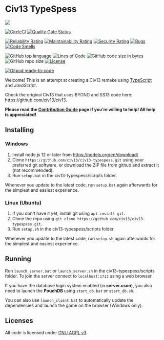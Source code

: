 # Civ13 TypeSpess

![](https://i.imgur.com/napac0L.png)

[![CircleCI](https://img.shields.io/circleci/build/github/Civ13/civ13-typespess)](https://app.circleci.com/pipelines/github/Civ13/civ13-typespess)
[![Quality Gate Status](https://sonarcloud.io/api/project_badges/measure?project=Civ13_civ13-typespess&metric=alert_status)](https://sonarcloud.io/dashboard?id=Civ13_civ13-typespess)

[![Reliability Rating](https://sonarcloud.io/api/project_badges/measure?project=Civ13_civ13-typespess&metric=reliability_rating)](https://sonarcloud.io/dashboard?id=Civ13_civ13-typespess)
[![Maintainability Rating](https://sonarcloud.io/api/project_badges/measure?project=Civ13_civ13-typespess&metric=sqale_rating)](https://sonarcloud.io/dashboard?id=Civ13_civ13-typespess)
[![Security Rating](https://sonarcloud.io/api/project_badges/measure?project=Civ13_civ13-typespess&metric=security_rating)](https://sonarcloud.io/dashboard?id=Civ13_civ13-typespess)
[![Bugs](https://sonarcloud.io/api/project_badges/measure?project=Civ13_civ13-typespess&metric=bugs)](https://sonarcloud.io/dashboard?id=Civ13_civ13-typespess)
[![Code Smells](https://sonarcloud.io/api/project_badges/measure?project=Civ13_civ13-typespess&metric=code_smells)](https://sonarcloud.io/dashboard?id=Civ13_civ13-typespess)

![GitHub top language](https://img.shields.io/github/languages/top/civ13/civ13-typespess)
[![Lines of Code](https://sonarcloud.io/api/project_badges/measure?project=Civ13_civ13-typespess&metric=ncloc)](https://sonarcloud.io/dashboard?id=Civ13_civ13-typespess)
![GitHub code size in bytes](https://img.shields.io/github/languages/code-size/civ13/civ13-typespess)
![GitHub repo size](https://img.shields.io/github/repo-size/civ13/civ13-typespess)
[![License](https://img.shields.io/github/license/civ13/civ13-typespess)](https://github.com/Civ13/civ13-typespess/blob/master/LICENSE)

[![Gitpod ready-to-code](https://img.shields.io/badge/Gitpod-ready--to--code-blue?logo=gitpod)](https://gitpod.io/#https://github.com/Civ13/civ13-typespess)

Welcome! This is an attempt at creating a Civ13 remake using [TypeScript](https://www.typescriptlang.org/) and *JavaScript*.

Check the original Civ13 that uses BYOND and SS13 code here: https://github.com/civ13/civ13.

**Please read the [Contribution Guide](.github/CONTRIBUTING.md) page if you're willing to help! All help is appreciated!**

## Installing

### Windows
1. Install node.js 12 or later from https://nodejs.org/en/download/
2. Clone `https://github.com/civ13/civ13-typespess.git` using your preferred git software, or download the ZIP file from github and extract it (not recommended).
3. Run `setup.bat` in the civ13-typespess/scripts folder.

Whenever you update to the latest code, run `setup.bat` again afterwards for the simplest and easiest experience.

### Linux (Ubuntu)
1. If you don't have it yet, install git using `apt install git`.
1. Clone the repo using `git clone https://github.com/civ13/civ13-typespess.git`.
2. Run `setup.sh` in the civ13-typespess/scripts folder.

Whenever you update to the latest code, run `setup.sh` again afterwards for the simplest and easiest experience.

## Running

Run `launch_server.bat` or  `launch_server.sh` in the civ13-typespess/scripts folder. To join the server connect to `localhost:1713` using a web browser.

If you have the database login system enabled (in **server.cson**), you also need to launch the **PouchDB** using `start_db.bat` or `start_db.sh`.

You can also use `launch_client.bat` to automatically update the dependencies and launch the game on the browser (Windows only).

## Licenses

All code is licensed under [GNU AGPL v3](https://www.gnu.org/licenses/agpl-3.0.html).
